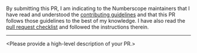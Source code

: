 By submitting this PR, I am indicating to the Numberscope maintainers that I
have read and understood the [contributing guidelines](/CONTRIBUTING.md) and
that this PR follows those guidelines to the best of my knowledge. I have also
read the [pull request checklist](/doc/pull-request-checklist.md) and followed
the instructions therein.

<hr/>

\<Please provide a high-level description of your PR.\>

